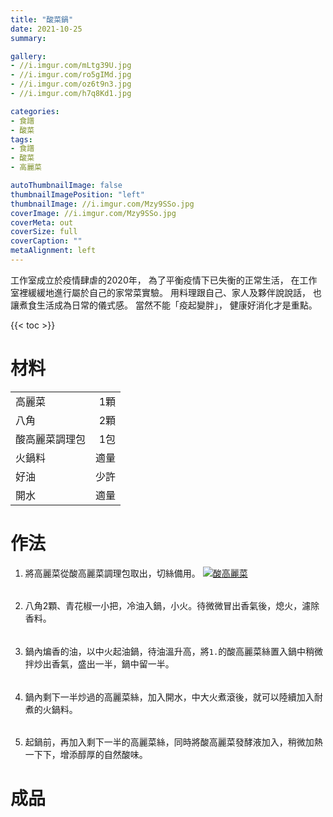 ```yaml
---
title: "酸菜鍋"
date: 2021-10-25
summary:

gallery: 
- //i.imgur.com/mLtg39U.jpg
- //i.imgur.com/ro5gIMd.jpg
- //i.imgur.com/oz6t9n3.jpg
- //i.imgur.com/h7q8Kd1.jpg

categories:
- 食譜
- 酸菜
tags:
- 食譜
- 酸菜
- 高麗菜

autoThumbnailImage: false
thumbnailImagePosition: "left"
thumbnailImage: //i.imgur.com/Mzy9SSo.jpg
coverImage: //i.imgur.com/Mzy9SSo.jpg
coverMeta: out
coverSize: full
coverCaption: ""
metaAlignment: left
---
```

工作室成立於疫情肆虐的2020年，
為了平衡疫情下已失衡的正常生活，
在工作室裡緩緩地進行屬於自己的家常菜實驗。
用料理跟自己、家人及夥伴說說話，
也讓煮食生活成為日常的儀式感。
當然不能「疫起變胖」，
健康好消化才是重點。
<!--more-->

{{< toc >}}

# 材料
|||
|:--|--:|
| 高麗菜 | 1顆 |
| 八角| 2顆|
| 酸高麗菜調理包 | 1包 |
| 火鍋料|適量|
| 好油 | 少許 |
| 開水|適量|

# 作法

1. 將高麗菜從酸高麗菜調理包取出，切絲備用。
[![酸高麗菜](//i.imgur.com/n3rHWG1.jpg "酸高麗菜")](https://www.yooho.com.tw/goods.php?id=4770)
######
2. 八角2顆、青花椒一小把，冷油入鍋，小火。待微微冒出香氣後，熄火，濾除香料。
######
3. 鍋內煸香的油，以中火起油鍋，待油溫升高，將`1.`的酸高麗菜絲置入鍋中稍微拌炒出香氣，盛出一半，鍋中留一半。
######
4. 鍋內剩下一半炒過的高麗菜絲，加入開水，中大火煮滾後，就可以陸續加入耐煮的火鍋料。
######
5. 起鍋前，再加入剩下一半的高麗菜絲，同時將酸高麗菜發酵液加入，稍微加熱一下下，增添醇厚的自然酸味。

# 成品